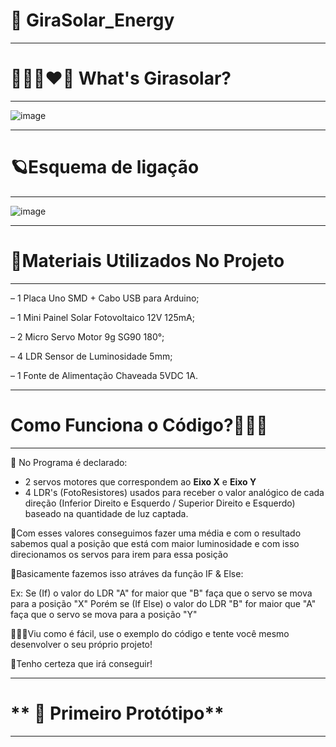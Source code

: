 # 🌻 GiraSolar_Energy
---------------------------------
# **👨🏻‍🚀❤🌻 What's Girasolar?**
---------------------------------

![image](https://user-images.githubusercontent.com/65203015/124290698-232a0d80-db2a-11eb-90f7-8b1aba7dc0e1.png)

---------------------------------
# **🪐Esquema de ligação**
---------------------------------

![image](https://user-images.githubusercontent.com/65203015/124290899-5ec4d780-db2a-11eb-9971-817b557b4b2c.png)

---------------------------------
# **🧱Materiais Utilizados No Projeto**
---------------------------------

– 1 Placa Uno SMD + Cabo USB para Arduino;

– 1 Mini Painel Solar Fotovoltaico 12V 125mA;

– 2 Micro Servo Motor 9g SG90 180°;

– 4 LDR Sensor de Luminosidade 5mm;

– 1 Fonte de Alimentação Chaveada 5VDC 1A.

----------------------------------
# **Como Funciona o Código?🤷🏻‍♂️**
----------------------------------
 🚀 No Programa é declarado:
- 2 servos motores que correspondem ao **Eixo X** e **Eixo Y**
- 4 LDR's (FotoResistores) usados para receber o valor analógico de cada direção 
(Inferior Direito e Esquerdo / Superior Direito e Esquerdo) baseado na quantidade de luz captada.

 🚀Com esses valores conseguimos fazer uma média e com o resultado sabemos qual a posição que está com maior luminosidade
   e com isso direcionamos os servos para irem para essa posição

 🚀Basicamente fazemos isso atráves da função IF & Else:
   
   Ex: Se (If) o valor do LDR "A" for maior que "B" faça que o servo se mova para a posição "X"
    Porém se (If Else) o valor do LDR "B" for maior que "A" faça que o servo se mova para a posição "Y"
    
  👨🏻‍🚀Viu como é fácil, use o exemplo do código e tente você mesmo desenvolver o seu próprio projeto!
   
  🌌Tenho certeza que irá conseguir!
  
 ------------------------------------
 # ** 🌻 Primeiro Protótipo**
 ------------------------------------
    
    

